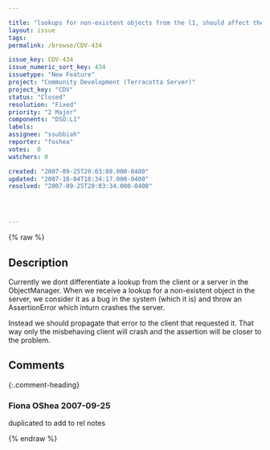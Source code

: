 ```yaml
---

title: "lookups for non-existent objects from the l1, should affect the l1 instead of the l2"
layout: issue
tags: 
permalink: /browse/CDV-434

issue_key: CDV-434
issue_numeric_sort_key: 434
issuetype: "New Feature"
project: "Community Development (Terracotta Server)"
project_key: "CDV"
status: "Closed"
resolution: "Fixed"
priority: "2 Major"
components: "DSO:L1"
labels: 
assignee: "ssubbiah"
reporter: "foshea"
votes:  0
watchers: 0

created: "2007-09-25T20:03:08.000-0400"
updated: "2007-10-04T18:34:17.000-0400"
resolved: "2007-09-25T20:03:34.000-0400"




---
```


{% raw %}

## Description

<div markdown="1" class="description">

 Currently we dont differentiate a lookup from the client or a server in the ObjectManager. When we receive a lookup for a non-existent object in the server, we consider it as a bug in the system (which it is) and throw an AssertionError which inturn crashes the server. 

Instead we should propagate that error to the client that requested it. That way only the misbehaving client will crash and the assertion will be closer to the problem.

</div>

## Comments


{:.comment-heading}
### **Fiona OShea** <span class="date">2007-09-25</span>

<div markdown="1" class="comment">

duplicated to add to rel notes

</div>



{% endraw %}
